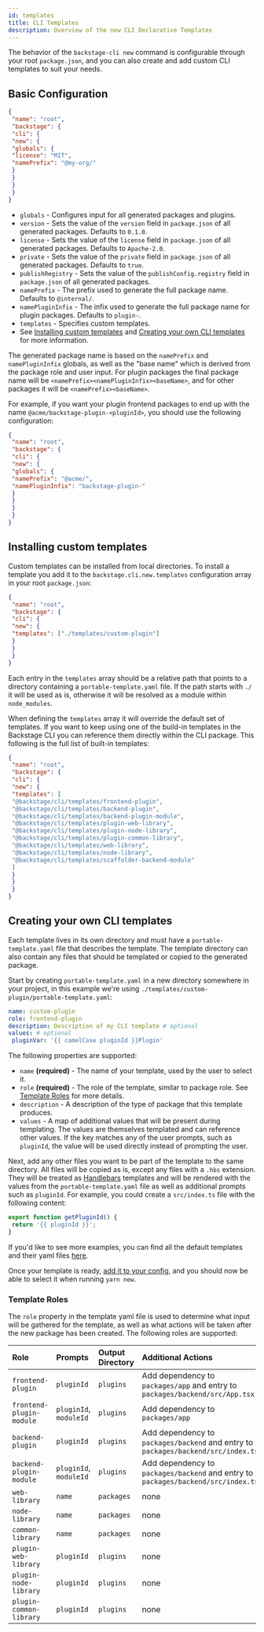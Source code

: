 ```yaml
---
id: templates
title: CLI Templates
description: Overview of the new CLI Declarative Templates
---
```


The behavior of the `backstage-cli new` command is configurable through your root `package.json`, and you can also create and add custom CLI templates to suit your needs.

## Basic Configuration

```json
{
 "name": "root",
 "backstage": {
 "cli": {
 "new": {
 "globals": {
 "license": "MIT",
 "namePrefix": "@my-org/"
 }
 }
 }
 }
}
```

- `globals` - Configures input for all generated packages and plugins.
 - `version` - Sets the value of the `version` field in `package.json` of all generated packages. Defaults to `0.1.0`.
 - `license` - Sets the value of the `license` field in `package.json` of all generated packages. Defaults to `Apache-2.0`.
 - `private` - Sets the value of the `private` field in `package.json` of all generated packages. Defaults to `true`.
 - `publishRegistry` - Sets the value of the `publishConfig.registry` field in `package.json` of all generated packages.
 - `namePrefix` - The prefix used to generate the full package name. Defaults to `@internal/`.
 - `namePluginInfix` - The infix used to generate the full package name for plugin packages. Defaults to `plugin-`.
- `templates` - Specifies custom templates.
 - See [Installing custom templates](#installing-custom-templates) and [Creating your own CLI templates](#creating-your-own-cli-templates) for more information.

The generated package name is based on the `namePrefix` and `namePluginInfix` globals, as well as the "base name" which is derived from the package role and user input. For plugin packages the final package name will be `<namePrefix><namePluginInfix><baseName>`, and for other packages it will be `<namePrefix><baseName>`.

For example, if you want your plugin frontend packages to end up with the name `@acme/backstage-plugin-<pluginId>`, you should use the following configuration:

```json
{
 "name": "root",
 "backstage": {
 "cli": {
 "new": {
 "globals": {
 "namePrefix": "@acme/",
 "namePluginInfix": "backstage-plugin-"
 }
 }
 }
 }
}
```

## Installing custom templates

Custom templates can be installed from local directories. To install a template you add it to the `backstage.cli.new.templates` configuration array in your root `package.json`:

```json
{
 "name": "root",
 "backstage": {
 "cli": {
 "new": {
 "templates": ["./templates/custom-plugin"]
 }
 }
 }
}
```

Each entry in the `templates` array should be a relative path that points to a directory containing a `portable-template.yaml` file. If the path starts with `./` it will be used as is, otherwise it will be resolved as a module within `node_modules`.

When defining the `templates` array it will override the default set of templates. If you want to keep using one of the build-in templates in the Backstage CLI you can reference them directly within the CLI package. This following is the full list of built-in templates:

```json
{
 "name": "root",
 "backstage": {
 "cli": {
 "new": {
 "templates": [
 "@backstage/cli/templates/frontend-plugin",
 "@backstage/cli/templates/backend-plugin",
 "@backstage/cli/templates/backend-plugin-module",
 "@backstage/cli/templates/plugin-web-library",
 "@backstage/cli/templates/plugin-node-library",
 "@backstage/cli/templates/plugin-common-library",
 "@backstage/cli/templates/web-library",
 "@backstage/cli/templates/node-library",
 "@backstage/cli/templates/scaffolder-backend-module"
 ]
 }
 }
 }
}
```

## Creating your own CLI templates

Each template lives in its own directory and must have a `portable-template.yaml` file that describes the template. The template directory can also contain any files that should be templated or copied to the generated package.

Start by creating `portable-template.yaml` in a new directory somewhere in your project, in this example we're using `./templates/custom-plugin/portable-template.yaml`:

```yaml title="in templates/custom-plugin/portable-template.yaml"
name: custom-plugin
role: frontend-plugin
description: Description of my CLI template # optional
values: # optional
 pluginVar: '{{ camelCase pluginId }}Plugin'
```

The following properties are supported:

- `name` **(required)** - The name of your template, used by the user to select it.
- `role` **(required)** - The role of the template, similar to package role. See [Template Roles](#template-roles) for more details.
- `description` - A description of the type of package that this template produces.
- `values` - A map of additional values that will be present during templating. The values are themselves templated and can reference other values. If the key matches any of the user prompts, such as `pluginId`, the value will be used directly instead of prompting the user.

Next, add any other files you want to be part of the template to the same directory. All files will be copied as is, except any files with a `.hbs` extension. They will be treated as [Handlebars](https://handlebarsjs.com/) templates and will be rendered with the values from the `portable-template.yaml` file as well as additional prompts such as `pluginId`. For example, you could create a `src/index.ts` file with the following content:

```typescript title="in templates/custom-plugin/src/index.ts.hbs"
export function getPluginId() {
 return '{{ pluginId }}';
}
```

If you'd like to see more examples, you can find all the default templates and their yaml files [here](https://github.com/backstage/backstage/tree/master/packages/cli/templates).

Once your template is ready, [add it to your config](#installing-custom-templates), and you should now be able to select it when running `yarn new`.

### Template Roles

The `role` property in the template yaml file is used to determine what input will be gathered for the template, as well as what actions will be taken after the new package has been created. The following roles are supported:

| Role | Prompts | Output Directory | Additional Actions |
| :----------------------- | :--------------------- | :--------------- | :-------------------------------------------------------------------------------- |
| `frontend-plugin` | `pluginId` | `plugins` | Add dependency to `packages/app` and entry to `packages/backend/src/App.tsx` |
| `frontend-plugin-module` | `pluginId`, `moduleId` | `plugins` | Add dependency to `packages/app` |
| `backend-plugin` | `pluginId` | `plugins` | Add dependency to `packages/backend` and entry to `packages/backend/src/index.ts` |
| `backend-plugin-module` | `pluginId`, `moduleId` | `plugins` | Add dependency to `packages/backend` and entry to `packages/backend/src/index.ts` |
| `web-library` | `name` | `packages` | none |
| `node-library` | `name` | `packages` | none |
| `common-library` | `name` | `packages` | none |
| `plugin-web-library` | `pluginId` | `plugins` | none |
| `plugin-node-library` | `pluginId` | `plugins` | none |
| `plugin-common-library` | `pluginId` | `plugins` | none |
